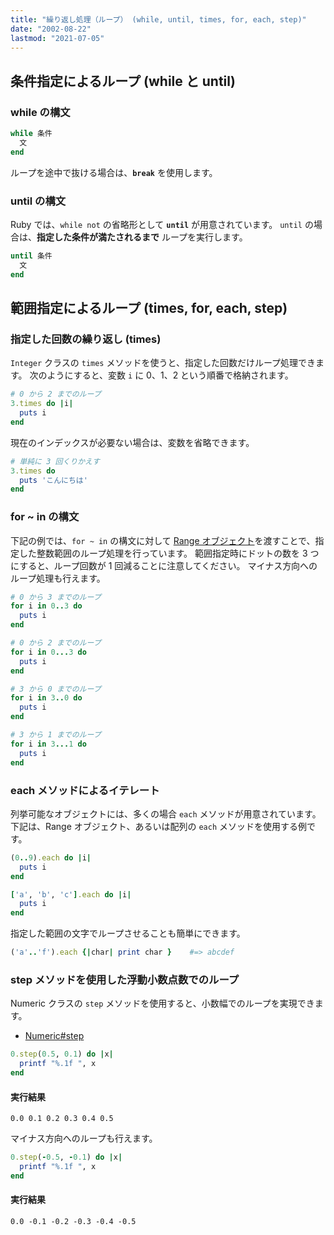 ```yaml
---
title: "繰り返し処理（ループ） (while, until, times, for, each, step)"
date: "2002-08-22"
lastmod: "2021-07-05"
---
```


条件指定によるループ (while と until)
----

### while の構文

```ruby
while 条件
  文
end
```

ループを途中で抜ける場合は、__`break`__ を使用します。

### until の構文

Ruby では、`while not` の省略形として __`until`__ が用意されています。
`until` の場合は、__指定した条件が満たされるまで__ ループを実行します。

```ruby
until 条件
  文
end
```

範囲指定によるループ (times, for, each, step)
----

### 指定した回数の繰り返し (times)

`Integer` クラスの `times` メソッドを使うと、指定した回数だけループ処理できます。
次のようにすると、変数 `i` に 0、1、2 という順番で格納されます。

```ruby
# 0 から 2 までのループ
3.times do |i|
  puts i
end
```

現在のインデックスが必要ない場合は、変数を省略できます。

```ruby
# 単純に 3 回くりかえす
3.times do
  puts 'こんにちは'
end
```

### for ~ in の構文

下記の例では、`for ~ in` の構文に対して [Range オブジェクト](http://ruby-doc.org/core-2.3.0/Range.html)を渡すことで、指定した整数範囲のループ処理を行っています。
範囲指定時にドットの数を 3 つにすると、ループ回数が 1 回減ることに注意してください。
マイナス方向へのループ処理も行えます。

```ruby
# 0 から 3 までのループ
for i in 0..3 do
  puts i
end

# 0 から 2 までのループ
for i in 0...3 do
  puts i
end

# 3 から 0 までのループ
for i in 3..0 do
  puts i
end

# 3 から 1 までのループ
for i in 3...1 do
  puts i
end
```

### each メソッドによるイテレート

列挙可能なオブジェクトには、多くの場合 `each` メソッドが用意されています。
下記は、Range オブジェクト、あるいは配列の `each` メソッドを使用する例です。

```ruby
(0..9).each do |i|
  puts i
end

['a', 'b', 'c'].each do |i|
  puts i
end
```

指定した範囲の文字でループさせることも簡単にできます。

```ruby
('a'..'f').each {|char| print char }    #=> abcdef
```

### step メソッドを使用した浮動小数点数でのループ

Numeric クラスの `step` メソッドを使用すると、小数幅でのループを実現できます。

- [Numeric#step](http://ruby-doc.org/core-2.3.0/Numeric.html#method-i-step)

```ruby
0.step(0.5, 0.1) do |x|
  printf "%.1f ", x
end
```

#### 実行結果

```
0.0 0.1 0.2 0.3 0.4 0.5
```

マイナス方向へのループも行えます。

```ruby
0.step(-0.5, -0.1) do |x|
  printf "%.1f ", x
end
```

#### 実行結果

```
0.0 -0.1 -0.2 -0.3 -0.4 -0.5
```


